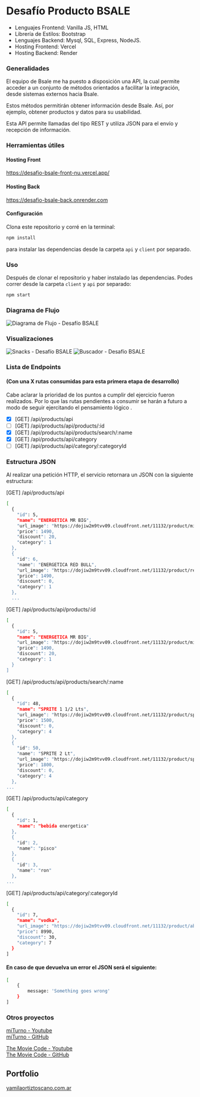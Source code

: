 # Desafío Producto BSALE
- Lenguajes Frontend: Vanilla JS, HTML
- Librería de Estilos: Bootstrap
- Lenguajes Backend: Mysql, SQL, Express, NodeJS.
- Hosting Frontend: Vercel
- Hosting Backend: Render

### Generalidades

El equipo de Bsale me ha puesto a disposición una API, la cual permite acceder a un conjunto de métodos orientados a facilitar la integración, desde sistemas externos hacia Bsale.

Estos métodos permitirán obtener información desde Bsale. Así, por ejemplo, obtener productos y datos para su usabilidad.

Esta API permite llamadas del tipo REST y utiliza JSON para el envío y recepción de información.

### Herramientas útiles

#### Hosting Front 
https://desafio-bsale-front-nu.vercel.app/

#### Hosting Back
https://desafio-bsale-back.onrender.com

#### Configuración

Clona este repositorio y corré en la terminal:
```sh 
npm install
``` 
para instalar las dependencias desde la carpeta `api` y `client` por separado.

### Uso

Después de clonar el repositorio y haber instalado las dependencias. Podes correr desde la carpeta `client` y `api` por separado:
```sh 
npm start
```

### Diagrama de Flujo 

<img src="./documentation/diagrama.png" alt="Diagrama de Flujo - Desafío BSALE">

### Visualizaciones

<img src="./documentation/snacks-category.png" alt="Snacks - Desafío BSALE">

<img src="./documentation/buscador.png" alt="Buscador - Desafío BSALE">

### Lista de Endpoints
#### (Con una X rutas consumidas para esta primera etapa de desarrollo)
Cabe aclarar la prioridad de los puntos a cumplir del ejercicio fueron realizados. Por lo que las rutas pendientes a consumir se harán a futuro a modo de seguir ejercitando el pensamiento lógico .

- [X] [GET] /api/products/api                             
- [ ] [GET] /api/products/api/products/:id
- [X] [GET] /api/products/api/products/search/:name
- [X] [GET] /api/products/api/category                    
- [ ] [GET] /api/products/api/category/:categoryId

### Estructura JSON
Al realizar una petición HTTP, el servicio retornara un JSON con la siguiente estructura:

[GET] /api/products/api

```sh 
[
  {
    "id": 5,
    "name": "ENERGETICA MR BIG",
    "url_image": "https://dojiw2m9tvv09.cloudfront.net/11132/product/misterbig3308256.jpg",
    "price": 1490,
    "discount": 20,
    "category": 1
  },
  {
    "id": 6,
    "name": "ENERGETICA RED BULL",
    "url_image": "https://dojiw2m9tvv09.cloudfront.net/11132/product/redbull8381.jpg",
    "price": 1490,
    "discount": 0,
    "category": 1
  },
  ...
``` 

[GET] /api/products/api/products/:id

```sh 
[
  {
    "id": 5,
    "name": "ENERGETICA MR BIG",
    "url_image": "https://dojiw2m9tvv09.cloudfront.net/11132/product/misterbig3308256.jpg",
    "price": 1490,
    "discount": 20,
    "category": 1
  }
]
``` 

[GET] /api/products/api/products/search/:name

```sh 
[
  {
    "id": 48,
    "name": "SPRITE 1 1/2 Lts",
    "url_image": "https://dojiw2m9tvv09.cloudfront.net/11132/product/sprite-lata-33cl5575.jpg",
    "price": 1500,
    "discount": 0,
    "category": 4
  },
  {
    "id": 50,
    "name": "SPRITE 2 Lt",
    "url_image": "https://dojiw2m9tvv09.cloudfront.net/11132/product/sprite-2lt4365.jpg",
    "price": 1800,
    "discount": 0,
    "category": 4
  },
...
``` 

[GET] /api/products/api/category

```sh 
[
  {
    "id": 1,
    "name": "bebida energetica"
  },
  {
    "id": 2,
    "name": "pisco"
  },
  {
    "id": 3,
    "name": "ron"
  },
...
``` 

[GET] /api/products/api/category/:categoryId

```sh 
[
  {
    "id": 7,
    "name": "vodka",
    "url_image": "https://dojiw2m9tvv09.cloudfront.net/11132/product/absolut21381.png",
    "price": 8990,
    "discount": 30,
    "category": 7
  }
]
``` 

#### En caso de que devuelva un error el JSON será el siguiente:

```sh 
[
    {
        message: 'Something goes wrong' 
    }
]
``` 

### Otros proyectos
<a href="https://www.youtube.com/watch?v=0ZmGGYafT7U&ab_channel=YamilaOrtizToscano" target="_blank" rel="noreferrer">miTurno - Youtube</a>
<br>
<a href="https://github.com/yamolatix/miTurno" target="_blank" rel="noreferrer">miTurno - GitHub</a>

<a href="https://www.youtube.com/watch?v=D9LP2XVRj7U&ab_channel=YamilaOrtizToscano" target="_blank" rel="noreferrer">The Movie Code - Youtube</a>
<br>
<a href="https://github.com/yamolatix/TheMovieCode" target="_blank" rel="noreferrer">The Movie Code - GitHub</a>

## Portfolio
<a href="https://yamilaortiztoscano.com.ar" target="_blank" rel="noreferrer">yamilaortiztoscano.com.ar</a>